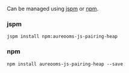 Can be managed using
[jspm](http://jspm.io)
or [npm](https://github.com/npm/npm).

### jspm
```terminal
jspm install npm:aureooms-js-pairing-heap
```

### npm
```terminal
npm install aureooms-js-pairing-heap --save
```
